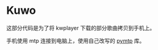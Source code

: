 Kuwo
====

这部分代码是为了将 kwplayer 下载的部分歌曲拷贝到手机上。

手机使用 mtp 连接到电脑上，使用自己改写的 [pymtp](https://github.com/wangjiezhe/pymtp) 库。
